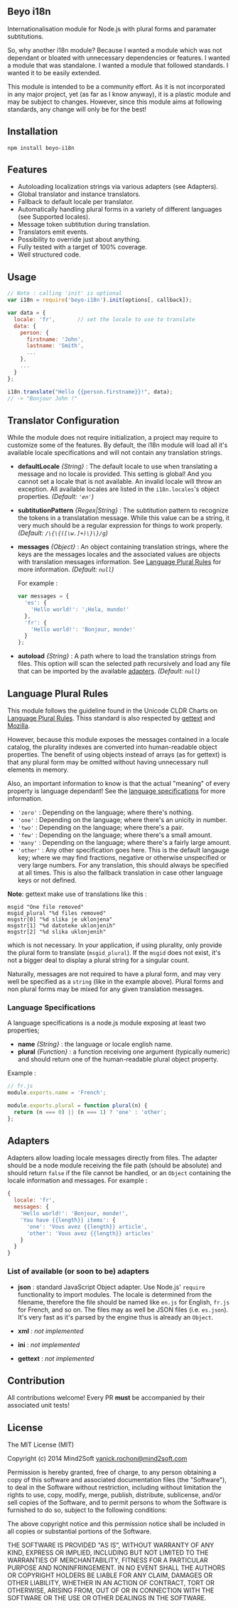## Beyo i18n

Internationalisation module for Node.js with plural forms and paramater subtitutions.

So, why another i18n module? Because I wanted a module which was not dependant or bloated
with unnecessary dependencies or features. I wanted a module that was standalone. I wanted
a module that followed standards. I wanted it to be easily extended.

This module is intended to be a community effort. As it is not incorporated in any major
project, yet (as far as I know anyway), it is a plastic module and may be subject to changes.
However, since this module aims at following standards, any change will only be for the best!

## Installation

```
npm install beyo-i18n
```

## Features

* Autoloading localization strings via various adapters (see Adapters).
* Global translator and instance translators.
* Fallback to default locale per translator.
* Automatically handling plural forms in a variety of different languages (see Supported locales).
* Message token subtitution during translation.
* Translators emit events.
* Possibility to override just about anything.
* Fully tested with a target of 100% coverage.
* Well structured code.

## Usage

```javascript
// Note : calling 'init' is optional
var i18n = require('beyo-i18n').init(options[, callback]);

var data = {
  locale: 'fr',       // set the locale to use to translate
  data: {
    person: {
      firstname: 'John',
      lastname: 'Smith',
      ...
    },
    ...
  }
};

i18n.translate("Hello {{person.firstname}}!", data);
// -> "Bonjour John !"
```

## Translator Configuration

While the module does not require initialization, a project may require to
customize some of the features. By default, the i18n module will load all
it's available locale specifications and will not contain any translation
strings.

* **defaultLocale** *{String}* : The default locale to use when translating a message
and no locale is provided. This setting is global! And you cannot set a locale that
is not available. An invalid locale will throw an exception. All available locales are
listed in the `i18n.locales`'s object properties. *(Default: `'en'`)*

* **subtitutionPattern** *{Regex|String}* : The subtitution pattern to recognize the
tokens in a translatation message. While this value can be a string, it very much should
be a regular expression for things to work properly. *(Default: `/\{\{([\w.]+)\}\}/g`)*

* **messages** *{Object}* : An object containing translation strings, where the keys are
the messages locales and the associated values are objects with translation messages
information. See [Language Plural Rules](#language-plural-rules) for more information.
*(Default: `null`)*

  For example :

  ```javascript
  var messages = {
    'es': {
      'Hello world!': '¡Hola, mundo!'
    },
    'fr': {
      'Hello world!': 'Bonjour, monde!'
    }
  };
  ```

* **autoload** *{String}* : A path where to load the translation strings from files. This
option will scan the selected path recursively and load any file that can be imported by
the available [adapters](#adapters). *(Default: `null`)*

## Language Plural Rules

This module follows the guideline found in the Unicode CLDR Charts on
[Language Plural Rules](http://www.unicode.org/cldr/charts/latest/supplemental/language_plural_rules.html).
Thiss standard is also respected by [gettext](http://www.gnu.org/software/gettext/) and
[Mozilla](https://developer.mozilla.org/en/docs/Localization_and_Plurals).

However, because this module exposes the messages contained in a locale catalog, the
plurality indexes are converted into human-readable object properties. The benefit of using
objects instead of arrays (as for gettext) is that any plural form may be omitted without
having unnecessary null elements in memory.

Also, an important information to know is that the actual "meaning" of every property is
language dependant! See the [language specifications](#language-specifications) for more
information.

* `'zero'` : Depending on the language; where there's nothing.
* `'one'` : Depending on the language; where there's an unicity in number.
* `'two'` : Depending on the language; where there's a pair.
* `'few'` : Depending on the language; where there's a small amount.
* `'many'` : Depending on the language; where there's a fairly large amount.
* `'other'` : Any other specification goes here. This is the default langauge key; where
we may find fractions, negative or otherwise unspecified or very large numbers. For any
translation, this should always be specified at all times. This is also the fallback
translation in case other language keys or not defined.

**Note**: gettext make use of translations like this :

```text
msgid "One file removed"
msgid_plural "%d files removed"
msgstr[0] "%d slika je uklonjena"
msgstr[1] "%d datoteke uklonjenih"
msgstr[2] "%d slika uklonjenih"
```

which is not necessary. In your application, if using plurality, only provide the plural
form to translate (`msgid_plural`). If the `msgid` does not exist, it's not a bigger deal
to display a plural string for a singular count.

Naturally, messages are not required to have a plural form, and may very well be specified as
a `string` (like in the example above). Plural forms and non plural forms may be mixed for any
given translation messages.

### Language Specifications

A language specifications is a node.js module exposing at least two properties;

* **name** *{String}* : the language or locale english name.
* **plural** *{Function}* : a function receiving one argument (typically numeric) and should
return one of the human-readable plural object property.

Example :

```javascript
// fr.js
module.exports.name = 'French';

module.exports.plural = function plural(n) {
  return (n === 0) || (n === 1) ? 'one' : 'other';
};
```

## Adapters

Adapters allow loading locale messages directly from files. The adapter should be a node
module receiving the file path (should be absolute) and should return `false` if the file
cannot be handled, or an `Object` containing the locale information and messages. For
example :

```javascript
{
  locale: 'fr',
  messages: {
    'Hello world!': 'Bonjour, monde!',
    'You have {{length}} items': {
      'one': 'Vous avez {{length}} article',
      'other': 'Vous avez {{length}} articles'
    }
  }
}
```

### List of available (or soon to be) adapters

* **json** : standard JavaScript Object adapter. Use Node.js' `require` functionality to
import modules. The locale is determined from the filename, therefore the file should be
named like `en.js` for English, `fr.js` for French, and so on. The files may as well be
JSON files (i.e. `es.json`). It's very fast as it's parsed by the engine thus is already
an `Object`.

* **xml** : *not implemented*

* **ini** : *not implemented*

* **gettext** : *not implemented*

## Contribution

All contributions welcome! Every PR **must** be accompanied by their associated
unit tests!

## License

The MIT License (MIT)

Copyright (c) 2014 Mind2Soft <yanick.rochon@mind2soft.com>

Permission is hereby granted, free of charge, to any person obtaining a copy of
this software and associated documentation files (the "Software"), to deal in
the Software without restriction, including without limitation the rights to
use, copy, modify, merge, publish, distribute, sublicense, and/or sell copies of
the Software, and to permit persons to whom the Software is furnished to do so,
subject to the following conditions:

The above copyright notice and this permission notice shall be included in all
copies or substantial portions of the Software.

THE SOFTWARE IS PROVIDED "AS IS", WITHOUT WARRANTY OF ANY KIND, EXPRESS OR
IMPLIED, INCLUDING BUT NOT LIMITED TO THE WARRANTIES OF MERCHANTABILITY, FITNESS
FOR A PARTICULAR PURPOSE AND NONINFRINGEMENT. IN NO EVENT SHALL THE AUTHORS OR
COPYRIGHT HOLDERS BE LIABLE FOR ANY CLAIM, DAMAGES OR OTHER LIABILITY, WHETHER
IN AN ACTION OF CONTRACT, TORT OR OTHERWISE, ARISING FROM, OUT OF OR IN
CONNECTION WITH THE SOFTWARE OR THE USE OR OTHER DEALINGS IN THE SOFTWARE.
